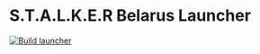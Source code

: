 # S.T.A.L.K.E.R Belarus Launcher

[![Build launcher](https://github.com/Choice-Developers/ChoiceTeam.StalkerBelarus/actions/workflows/build-launcher.yml/badge.svg)](https://github.com/Choice-Developers/ChoiceTeam.StalkerBelarus/actions/workflows/build-launcher.yml)
